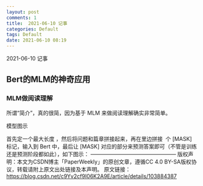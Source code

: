 ```yaml
---
layout: post
comments: 1
title:  2021-06-10 记事
categories: Default
tags: Default
date: 2021-06-10 08:19
---
```


 2021-06-10 记事



## Bert的MLM的神奇应用


### MLM做阅读理解
所谓“简介”，真的很简，因为基于 MLM 来做阅读理解确实非常简单。 

模型图示

首先定一个最大长度 ，然后将问题和篇章拼接起来，再在里边拼接  个 [MASK] 标记，输入到 Bert 中，最后让 [MASK] 对应的部分来预测答案即可（不管是训练还是预测阶段都如此），如下图示：
————————————————
版权声明：本文为CSDN博主「PaperWeekly」的原创文章，遵循CC 4.0 BY-SA版权协议，转载请附上原文出处链接及本声明。
原文链接：https://blog.csdn.net/c9Yv2cf9I06K2A9E/article/details/103884387


